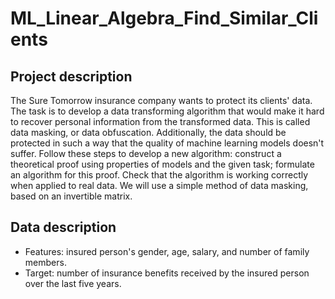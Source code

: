 # ML_Linear_Algebra_Find_Similar_Clients

## Project description
The Sure Tomorrow insurance company wants to protect its clients' data. The
task is to develop a data transforming algorithm that would make it hard to
recover personal information from the transformed data. This is called data
masking, or data obfuscation. Additionally, the data should be protected in such a way that the
quality of machine learning models doesn't suffer. Follow these steps to develop a new algorithm:
construct a theoretical proof using properties of models and the given task;
formulate an algorithm for this proof.
Check that the algorithm is working correctly when applied to real data.
We will use a simple method of data masking, based on an invertible matrix.

## Data description
- Features: insured person's gender, age, salary, and number of family
members.
- Target: number of insurance benefits received by the insured person over the
last five years.

